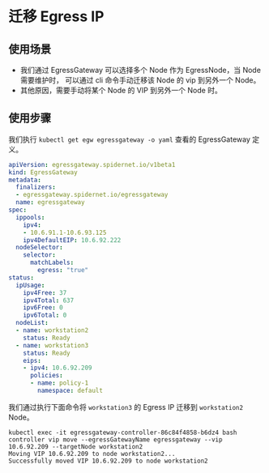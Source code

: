# 迁移 Egress IP

## 使用场景

* 我们通过 EgressGateway 可以选择多个 Node 作为 EgressNode，当 Node 需要维护时， 可以通过 cli 命令手动迁移该 Node 的 vip 到另外一个 Node。
* 其他原因，需要手动将某个 Node 的 VIP 到另外一个 Node 时。

## 使用步骤

我们执行 `kubectl get egw egressgateway -o yaml` 查看的 EgressGateway 定义。

```yaml
apiVersion: egressgateway.spidernet.io/v1beta1
kind: EgressGateway
metadata:
  finalizers:
  - egressgateway.spidernet.io/egressgateway
  name: egressgateway
spec:
  ippools:
    ipv4:
    - 10.6.91.1-10.6.93.125
    ipv4DefaultEIP: 10.6.92.222
  nodeSelector:
    selector:
      matchLabels:
        egress: "true"
status:
  ipUsage:
    ipv4Free: 37
    ipv4Total: 637
    ipv6Free: 0
    ipv6Total: 0
  nodeList:
  - name: workstation2
    status: Ready
  - name: workstation3
    status: Ready
    eips:
    - ipv4: 10.6.92.209
      policies:
      - name: policy-1
        namespace: default
```

我们通过执行下面命令将 `workstation3` 的 Egress IP 迁移到  `workstation2` Node。

```log
kubectl exec -it egressgateway-controller-86c84f4858-b6dz4 bash
controller vip move --egressGatewayName egressgateway --vip 10.6.92.209 --targetNode workstation2
Moving VIP 10.6.92.209 to node workstation2...
Successfully moved VIP 10.6.92.209 to node workstation2
```

